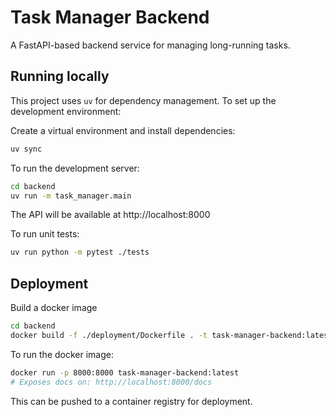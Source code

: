 # Task Manager Backend

A FastAPI-based backend service for managing long-running tasks.

## Running locally

This project uses `uv` for dependency management. To set up the development environment:

Create a virtual environment and install dependencies:
```bash
uv sync
```

To run the development server:
```bash
cd backend
uv run -m task_manager.main   
```

The API will be available at http://localhost:8000


To run unit tests:
```bash
uv run python -m pytest ./tests
```


## Deployment

Build a docker image
```bash
cd backend 
docker build -f ./deployment/Dockerfile . -t task-manager-backend:latest
```

To run the docker image:
```bash
docker run -p 8000:8000 task-manager-backend:latest
# Exposes docs on: http://localhost:8000/docs
```

This can be pushed to a container registry for deployment.